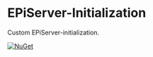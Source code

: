 # EPiServer-Initialization

Custom EPiServer-initialization.

[![NuGet](https://img.shields.io/nuget/v/RegionOrebroLan.EPiServer.Initialization.svg?label=NuGet)](https://www.nuget.org/packages/RegionOrebroLan.EPiServer.Initialization)